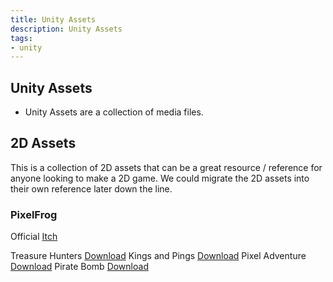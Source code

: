 ```yaml
---
title: Unity Assets
description: Unity Assets
tags:
- unity
---
```


## Unity Assets

- Unity Assets are a collection of media files.

## 2D Assets

This is a collection of 2D assets that can be a great resource / reference for anyone looking to make a 2D game. We could migrate the 2D assets into their own reference later down the line.

### PixelFrog

Official [Itch](https://pixelfrog-assets.itch.io/)

Treasure Hunters [Download](https://pixelfrog-assets.itch.io/treasure-hunters)
Kings and Pings [Download](https://pixelfrog-assets.itch.io/kings-and-pigs)
Pixel Adventure [Download](https://pixelfrog-assets.itch.io/pixel-adventure-1)
Pirate Bomb [Download](https://pixelfrog-assets.itch.io/pirate-bomb)
